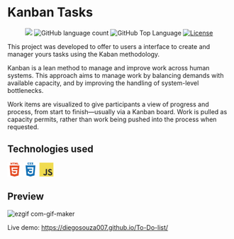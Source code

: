 # Kanban Tasks

<p align="center">
  <img src="https://img.shields.io/badge/made%20by-DIEGO%20SOUZA-742FD2?style=flat-square">
  <img alt="GitHub language count" src="https://img.shields.io/github/languages/count/diegosouza007/kanban-tasks?color=742FD2&style=flat-square">
  <img alt="GitHub Top Language" src="https://img.shields.io/github/languages/top/diegosouza007/kanban-tasks?color=742FD2&style=flat-square">
  <a href="https://opensource.org/licenses/MIT">
    <img alt="License" src="https://img.shields.io/badge/license-MIT-742FD2?style=flat-square">
  </a>
</p>

This project was developed to offer to users a interface to create and manager yours tasks using the Kaban methodology.

Kanban is a lean method to manage and improve work across human systems. This approach aims to manage work by balancing demands with available capacity, and by improving the handling of system-level bottlenecks.

Work items are visualized to give participants a view of progress and process, from start to finish—usually via a Kanban board. Work is pulled as capacity permits, rather than work being pushed into the process when requested.

## Technologies used

<p float="left">
<a href="https://developer.mozilla.org/pt-BR/docs/Web/HTML"><img src="./assets/img/html5-plain-wordmark.svg" width="32px"></a>
<a href="https://developer.mozilla.org/pt-BR/docs/Web/CSS"><img src="./assets/img/css3-plain-wordmark.svg" width="32px"></a>
<a href="https://developer.mozilla.org/pt-BR/docs/Web/JavaScript"><img src="./assets/img/javascript-original.svg" width="32px"></a>
</p>

## Preview

![ezgif com-gif-maker](https://user-images.githubusercontent.com/11907759/125862772-a09705d0-7f03-4e2a-8da1-c4b4dd77f96b.gif)

Live demo: <a href="https://diegosouza007.github.io/To-Do-list/">https://diegosouza007.github.io/To-Do-list/</a>
